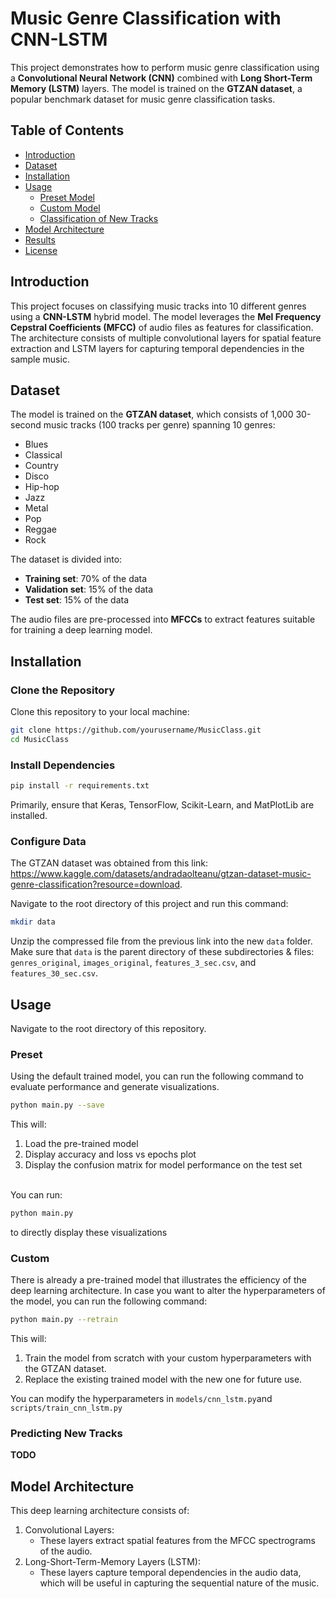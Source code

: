 # Music Genre Classification with CNN-LSTM

This project demonstrates how to perform music genre classification using a **Convolutional Neural Network (CNN)** combined with **Long Short-Term Memory (LSTM)** layers. The model is trained on the **GTZAN dataset**, a popular benchmark dataset for music genre classification tasks.

## Table of Contents

- [Introduction](#introduction)
- [Dataset](#dataset)
- [Installation](#installation)
- [Usage](#usage)
  - [Preset Model](#Preset)
  - [Custom Model](#Custom)
  - [Classification of New Tracks](#predicting-new-tracks)
- [Model Architecture](#model-architecture)
- [Results](#results)
- [License](#license)

## Introduction

This project focuses on classifying music tracks into 10 different genres using a **CNN-LSTM** hybrid model. The model leverages the **Mel Frequency Cepstral Coefficients (MFCC)** of audio files as features for classification. The architecture consists of multiple convolutional layers for spatial feature extraction and LSTM layers for capturing temporal dependencies in the sample music.

## Dataset

The model is trained on the **GTZAN dataset**, which consists of 1,000 30-second music tracks (100 tracks per genre) spanning 10 genres:
- Blues
- Classical
- Country
- Disco
- Hip-hop
- Jazz
- Metal
- Pop
- Reggae
- Rock

The dataset is divided into:
- **Training set**: 70% of the data
- **Validation set**: 15% of the data
- **Test set**: 15% of the data

The audio files are pre-processed into **MFCCs** to extract features suitable for training a deep learning model.

## Installation

### Clone the Repository
Clone this repository to your local machine:
```bash
git clone https://github.com/yourusername/MusicClass.git
cd MusicClass
```

### Install Dependencies
```bash
pip install -r requirements.txt
```
Primarily, ensure that Keras, TensorFlow, Scikit-Learn, and MatPlotLib are installed.

### Configure Data
The GTZAN dataset was obtained from this link:
https://www.kaggle.com/datasets/andradaolteanu/gtzan-dataset-music-genre-classification?resource=download.

Navigate to the root directory of this project and run this command:
```bash
mkdir data
```

Unzip the compressed file from the previous link into the new ```data``` folder. Make sure that ```data``` is the parent directory of these subdirectories & files: ```genres_original```, ```images_original```, ```features_3_sec.csv```, and ```features_30_sec.csv```.


## Usage
Navigate to the root directory of this repository.
### Preset
Using the default trained model, you can run the following command to evaluate performance and generate visualizations. 
```bash
python main.py --save
```
This will:
1. Load the pre-trained model
2. Display accuracy and loss vs epochs plot
3. Display the confusion matrix for model performance on the test set

\
You can run:
```bash
python main.py
```
to directly display these visualizations

### Custom
There is already a pre-trained model that illustrates the efficiency of the deep learning architecture. In case you want to alter the hyperparameters of the model, you can run the following command:
```bash
python main.py --retrain
```

This will:
1. Train the model from scratch with your custom hyperparameters with the GTZAN dataset.
2. Replace the existing trained model with the new one for future use.

You can modify the hyperparameters in ```models/cnn_lstm.py```and ```scripts/train_cnn_lstm.py```

### Predicting New Tracks
**TODO**


## Model Architecture
This deep learning architecture consists of:
1. Convolutional Layers:
    * These layers extract spatial features from the MFCC spectrograms of the audio.
2. Long-Short-Term-Memory Layers (LSTM):
    * These layers capture temporal dependencies in the audio data, which will be useful in capturing the sequential nature of the music.

